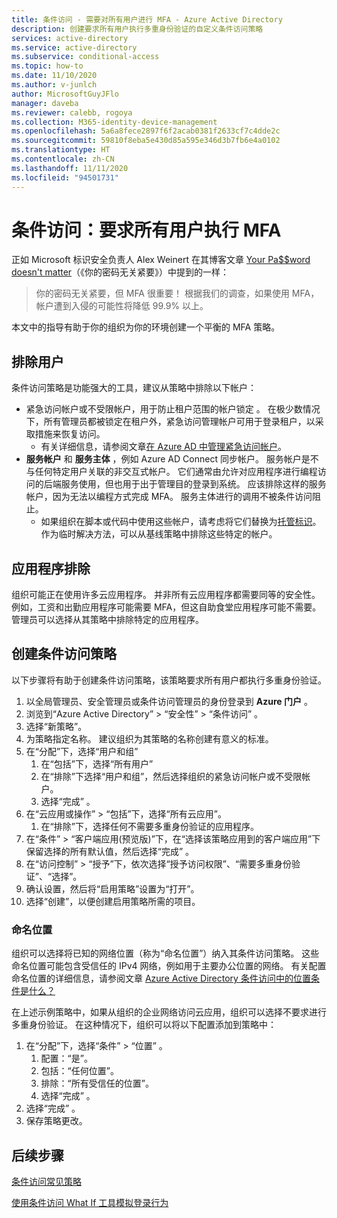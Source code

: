```yaml
---
title: 条件访问 - 需要对所有用户进行 MFA - Azure Active Directory
description: 创建要求所有用户执行多重身份验证的自定义条件访问策略
services: active-directory
ms.service: active-directory
ms.subservice: conditional-access
ms.topic: how-to
ms.date: 11/10/2020
ms.author: v-junlch
author: MicrosoftGuyJFlo
manager: daveba
ms.reviewer: calebb, rogoya
ms.collection: M365-identity-device-management
ms.openlocfilehash: 5a6a8fece2897f6f2acab0381f2633cf7c4dde2c
ms.sourcegitcommit: 59810f8eba5e430d85a595e346d3b7fb6e4a0102
ms.translationtype: HT
ms.contentlocale: zh-CN
ms.lasthandoff: 11/11/2020
ms.locfileid: "94501731"
---
```

# <a name="conditional-access-require-mfa-for-all-users"></a>条件访问：要求所有用户执行 MFA

正如 Microsoft 标识安全负责人 Alex Weinert 在其博客文章 [Your Pa$$word doesn't matter](https://techcommunity.microsoft.com/t5/Azure-Active-Directory-Identity/Your-Pa-word-doesn-t-matter/ba-p/731984)（《你的密码无关紧要》）中提到的一样：

> 你的密码无关紧要，但 MFA 很重要！ 根据我们的调查，如果使用 MFA，帐户遭到入侵的可能性将降低 99.9% 以上。

本文中的指导有助于你的组织为你的环境创建一个平衡的 MFA 策略。

## <a name="user-exclusions"></a>排除用户

条件访问策略是功能强大的工具，建议从策略中排除以下帐户：

* 紧急访问帐户或不受限帐户，用于防止租户范围的帐户锁定 。 在极少数情况下，所有管理员都被锁定在租户外，紧急访问管理帐户可用于登录租户，以采取措施来恢复访问。
   * 有关详细信息，请参阅文章[在 Azure AD 中管理紧急访问帐户](../roles/security-emergency-access.md)。
* **服务帐户** 和 **服务主体** ，例如 Azure AD Connect 同步帐户。 服务帐户是不与任何特定用户关联的非交互式帐户。 它们通常由允许对应用程序进行编程访问的后端服务使用，但也用于出于管理目的登录到系统。 应该排除这样的服务帐户，因为无法以编程方式完成 MFA。 服务主体进行的调用不被条件访问阻止。
   * 如果组织在脚本或代码中使用这些帐户，请考虑将它们替换为[托管标识](../managed-identities-azure-resources/overview.md)。 作为临时解决方法，可以从基线策略中排除这些特定的帐户。

## <a name="application-exclusions"></a>应用程序排除

组织可能正在使用许多云应用程序。 并非所有云应用程序都需要同等的安全性。 例如，工资和出勤应用程序可能需要 MFA，但这自助食堂应用程序可能不需要。 管理员可以选择从其策略中排除特定的应用程序。

## <a name="create-a-conditional-access-policy"></a>创建条件访问策略

以下步骤将有助于创建条件访问策略，该策略要求所有用户都执行多重身份验证。

1. 以全局管理员、安全管理员或条件访问管理员的身份登录到 **Azure 门户** 。
1. 浏览到“Azure Active Directory” > “安全性” > “条件访问”  。
1. 选择“新策略”。
1. 为策略指定名称。 建议组织为其策略的名称创建有意义的标准。
1. 在“分配”下，选择“用户和组”
   1. 在“包括”下，选择“所有用户” 
   1. 在“排除”下选择“用户和组”，然后选择组织的紧急访问帐户或不受限帐户。 
   1. 选择“完成” 。
1. 在“云应用或操作” > “包括”下，选择“所有云应用”。
   1. 在“排除”下，选择任何不需要多重身份验证的应用程序。
1. 在“条件” > “客户端应用(预览版)”下，在“选择该策略应用到的客户端应用”下保留选择的所有默认值，然后选择“完成”   。
1. 在“访问控制” > “授予”下，依次选择“授予访问权限”、“需要多重身份验证”、“选择”。  
1. 确认设置，然后将“启用策略”设置为“打开”。 
1. 选择“创建”，以便创建启用策略所需的项目。

### <a name="named-locations"></a>命名位置

组织可以选择将已知的网络位置（称为“命名位置”）纳入其条件访问策略。 这些命名位置可能包含受信任的 IPv4 网络，例如用于主要办公位置的网络。 有关配置命名位置的详细信息，请参阅文章 [Azure Active Directory 条件访问中的位置条件是什么？](location-condition.md)

在上述示例策略中，如果从组织的企业网络访问云应用，组织可以选择不要求进行多重身份验证。 在这种情况下，组织可以将以下配置添加到策略中：

1. 在“分配”下，选择“条件” > “位置”  。
   1. 配置：“是”。
   1. 包括：“任何位置”。
   1. 排除：“所有受信任的位置”。
   1. 选择“完成”  。
1. 选择“完成” 。
1. 保存策略更改。

## <a name="next-steps"></a>后续步骤

[条件访问常见策略](concept-conditional-access-policy-common.md)

[使用条件访问 What If 工具模拟登录行为](troubleshoot-conditional-access-what-if.md)

